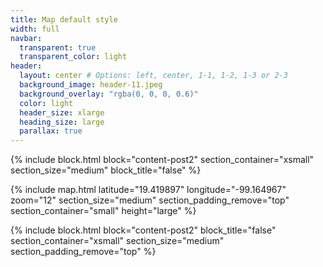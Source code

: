 ```yaml
---
title: Map default style
width: full
navbar:
  transparent: true
  transparent_color: light
header:
  layout: center # Options: left, center, 1-1, 1-2, 1-3 or 2-3
  background_image: header-11.jpeg
  background_overlay: "rgba(0, 0, 0, 0.6)"
  color: light
  header_size: xlarge
  heading_size: large
  parallax: true
---
```


{% include block.html 
  block="content-post2"
  section_container="xsmall"
  section_size="medium"
  block_title="false"
%}

{% include map.html 
  latitude="19.419897" 
  longitude="-99.164967" 
  zoom="12" 
  section_size="medium"
  section_padding_remove="top"
  section_container="small"
  height="large"
%}

{% include block.html 
  block="content-post2"
  block_title="false"
  section_container="xsmall"
  section_size="medium"
  section_padding_remove="top"
%}